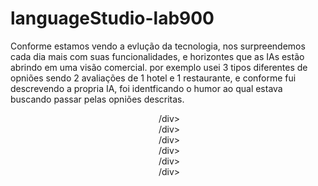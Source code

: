 # languageStudio-lab900

Conforme estamos vendo a evlução da tecnologia, nos surpreendemos cada dia mais com suas funcionalidades, e horizontes que as IAs estão abrindo em uma visão comercial. por exemplo usei 3 tipos diferentes de opniões sendo 2 avaliações de 1 hotel e 1 restaurante, e conforme fui descrevendo a propria IA, foi identficando o humor ao qual estava buscando passar pelas opniões descritas.

<div align="center">
<img src="https://github.com/MatheusDorta/languageStudio-lab900/assets/101209132/91b8f524-1423-4bab-9806-fd5a12a32807" width="0px" />
/div>

<div align="center">
<img src="https://github.com/MatheusDorta/languageStudio-lab900/assets/101209132/51d5b912-c486-49ff-b8f6-8c0594ace6eb" width="0px" />
/div>

<div align="center">
<img src="https://github.com/MatheusDorta/languageStudio-lab900/assets/101209132/5771bbde-6984-4d80-957e-c07a700e8cd3" width="0px" />
/div>

<div align="center">
<img src="https://github.com/MatheusDorta/languageStudio-lab900/assets/101209132/2eb01266-76e8-457f-b1d7-164eab61ac75" width="0px" />
/div>

<div align="center">
<img src="https://github.com/MatheusDorta/languageStudio-lab900/assets/101209132/a04e0c20-67c8-49fb-9a51-11bc18aec197" width="0px" />
/div>

<div align="center">
<img src="https://github.com/MatheusDorta/languageStudio-lab900/assets/101209132/1f26b0b2-94c9-4d87-ad00-814d6d46fc64" width="0px" />
/div>

